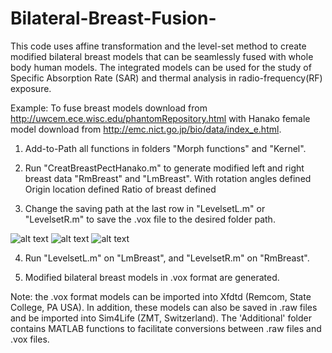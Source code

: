# Bilateral-Breast-Fusion-
This code uses affine transformation and the level-set method to create modified bilateral breast models that can be seamlessly fused with whole body human models. The integrated models can be used for the study of Specific Absorption Rate (SAR) and thermal analysis in radio-frequency(RF) exposure. 

Example:
To fuse breast models download from http://uwcem.ece.wisc.edu/phantomRepository.html with
Hanako female model download from http://emc.nict.go.jp/bio/data/index_e.html.
1.  Add-to-Path all functions in folders "Morph functions" and "Kernel".

2.  Run "CreatBreastPectHanako.m" to generate modified left and right breast data "RmBreast" and "LmBreast".
 With rotation angles defined
 Origin location defined
 Ratio of breast defined
 
3.  Change the saving path at the last row in  "LevelsetL.m" or  "LevelsetR.m" to save the .vox file to the desired folder path.


![alt text](https://purdue0-my.sharepoint.com/personal/li2543_purdue_edu/_layouts/15/guestaccess.aspx?docid=187ded46ea43241ed9d984f378ecd536b&authkey=AfRDgvFTTQeOO23o7rRflVQ&e=b19b591ff59546e68569f70a067c9eab)
![alt text](https://purdue0-my.sharepoint.com/personal/li2543_purdue_edu/_layouts/15/guestaccess.aspx?docid=1e3b2df734412482fb0e45cfe4a69dfac&authkey=AULNV_oFBOBH4dGaaQzeqJY&e=9bb97c4f45f04579918c247bf2182e92)
![alt text](https://purdue0-my.sharepoint.com/personal/li2543_purdue_edu/_layouts/15/guestaccess.aspx?docid=1327c47542023418e94a2b0afa0187e23&authkey=AUHFePMOqA76NBcgyDVOeS8&e=dcc03b2805ec45988b099828bbbdd846) 

4.  Run "LevelsetL.m" on "LmBreast", and "LevelsetR.m" on "RmBreast".



5.  Modified bilateral breast models in .vox format are generated.

Note: the .vox format models can be imported into Xfdtd (Remcom, State College, PA USA). In addition, these models can also be saved in .raw files and be imported into Sim4Life (ZMT, Switzerland). The 'Additional' folder contains MATLAB functions to facilitate conversions between .raw files and .vox files. 
